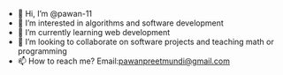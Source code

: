- 👋 Hi, I’m @pawan-11
- 👀 I’m interested in algorithms and software development
- 🌱 I’m currently learning web development
- 💞️ I’m looking to collaborate on software projects and teaching math or programming
- 📫 How to reach me? Email:pawanpreetmundi@gmail.com 

<!---
pawan-11/pawan-11 is a ✨ special ✨ repository because its `README.md` (this file) appears on your GitHub profile.
You can click the Preview link to take a look at your changes.
--->
